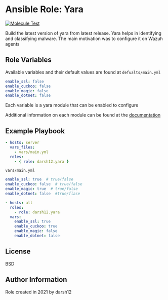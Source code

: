 Ansible Role: Yara
=========

[![Molecule Test](https://github.com/darsh12/ansible-yara/actions/workflows/ci.yml/badge.svg)](https://github.com/darsh12/ansible-yara/actions/workflows/ci.yml)

Build the latest version of yara from latest release. Yara helps in identifying and classifying malware. 
The main motivation was to configure it on Wazuh agents

Role Variables
--------------

Available variables and their default values are found at `defualts/main.yml`
```yaml
enable_ssl: false
enable_cuckoo: false
enable_magic: false
enable_dotnet: false
```

Each variable is a yara module that can be enabled to configure

Additional information on each module can be found at the [documentation](https://yara.readthedocs.io/en/stable/modules.html)

Example Playbook
----------------

```yaml
- hosts: server
  vars_files:
    - vars/main.yml
  roles:
    - { role: darsh12.yara }
```

`vars/main.yml`
```yaml
enable_ssl: true  # true/false
enable_cuckoo: false  # true/false
enable_magic: true  # true/false
enable_dotnet: false  #true/flase
```

```yaml
- hosts: all
  roles:
    - role: darsh12.yara
  vars:
    enable_ssl: true
    enable_cuckoo: true
    enable_magic: false
    enable_dotnet: false
```

License
-------

BSD

Author Information
------------------

Role created in 2021 by darsh12
